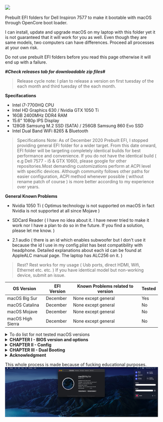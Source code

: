 ![](ss201202.jpg)

Prebuilt EFI folders for Dell Inspiron 7577 to make it bootable with macOS through OpenCore boot loader.

I can install, update and upgrade macOS on my laptop with this folder yet it is not guaranteed that it will work for you as well. Even though they are same models, two computers can have differences. Proceed all processes at your own risk. 

Do not use prebuilt EFI folders before you read this page otherwise it will end up with a failure.

<b>#*Check releases tab for downloadable zip files*#</b> 
> Release cycle note: I plan to release a version on first tuesday of the each month and third tuesday of the each month.

<b>Specifacations</b>

* Intel i7-7700HQ CPU
* Intel HD Graphics 630 / Nvidia GTX 1050 Ti
* 16GB 2400MHz DDR4 RAM
* 15.6” 1080p IPS Display
* 128GB Samsung M.2 SSD (SATA) / 256GB Samsung 860 Evo SSD 
* Intel Dual Band WiFi 8265 & Bluetooth

> Specifications Note: As of December 2020 Prebuilt EFI, I stopped providing general EFI folder for a wider target. From this date onward, EFI folder will be targeting completely identical builds for best performance and convenience. If you do not have the identical build ( e.g Dell 7577 - i5 & GTX 1060), please google for other repositories.Most demanding customizations perform at ACPI level with specific devices. Although community follows other paths for easier configuration, ACPI method whenever possible ( without rename patch of course ) is more better according to my experience over years. 

<b>General Known Problems</b>

* Nvidia 1050 Ti ( Optimus technology is not supported on macOS in fact Nvidia is not supported at all since Mojave )

* SDCard Reader ( I have no idea about it. I have never tried to make it work nor I have a plan to do so in the future. If you find a solution, please let me know. )

* 2.1 audio ( there is an id which enables subwoofer but I don't use it because the id I use in my config.plist has best compatibility with headphone. Detailed explanations about each id can be found at AppleALC manual page. The laptop has ALC256 on it. )

> Rest? Rest works for my usage ( Usb ports, direct HDMI, Wifi, Ethernet etc. etc. ) If you have identical model but non-working device, submit an issue.


| OS Version | EFI Version    | Known Problems related to version | Tested |
| ----------- | ------- | ---------- | ------------------- |
| macOS Big Sur  | December  | None except general          | Yes             |
| macOS Catalina  | December  | None except general          | No             |
| macOS Mojave  | December | None except general          | No              |
| macOS High Sierra   | December | None except general          | No              |

<details>
  <summary> To do list for not tested macOS versions </summary>
  My prebuilt EFI folders are tested on macOS big sur only. To use it with previous macOS versions, you need to make following changes:
  
  * Download Airportitlwm.kext depending on your macos version and replace it with the one inside EFI>OC>Kexts ( See Acknowledgment section for link )
  
  * Set Misc>Security>SecureBootModel to j186 if you have early boot failures. It resembles Macbookpro15,1 which has a T2 chip on it. This quirk and SMBIOS model are not linked to each other so you do not have to change your SMBIOS to anything.
  </details>

<details>
<summary><b>CHAPTER I - BIOS version and options</b></summary>
 

|||||    BIOS Version  ||||||    1.11.0    |||||

* Disable Secure Boot

* Change SATA operation to AHCI ( google it to learn more before you proceed this action if you use windows already to not lose your existed data on windows partition )

* Disable Virtualization


***Required advanced BIOS settings***

To enable advanced BIOS options, execute ModifiedGrubShell.efi at Opencore Picker Screen and enter given commands below for each settings.

| Command | Explanation    |
| ----------- | ------- |
| setup_var 0x4DE 0x00  | Disables CFG Lock	     |

This command disables CFG Lock which is a must to run macOS. 

| Command | Explanation   |
| ----------- | ------- |
| setup_var 0x889 0x00  | Disables WakeOnLan	     |

This command disables wake on lan BIOS settings so laptop can sleep on battery and AC without problem. Without disabling this setting, your laptop will have sleep issues on AC. On battery sleep works well because it is set to disable on battery by default. No mandatory to run macOS but advised for proper sleep and wake functions.  

Advanced BIOS settings note: 

*These values will be overwritten in case you update your bios or reset CMOS physically so you have to execute commands again. Best to check my BIOS version and commands here before updating it by yourself.

*Without disabling these options via code provided above, one can not use prebuilt EFI as it is from December 2020. See "CHAPTER II - Config" for workarounds.


</details>

<details>
<summary><b> CHAPTER II - Config </b></summary>

* Config file does not include SMBIOS parameters ( MLB, ROM, SystemSerialNumber and SystemUUID ) which is a must. One needs to provide own values. MacSerial by Acidanthera is a good way to obtain proper serial and motherboard serial numbers. UUID can be generated with terminal command “uuidgen”. Builtin ethernet, wifi or thunderbolt device MAC address can be used as ROM value. For working imessage and facetime all should be set in a sensible way and make sure that they are not used by someone else either hackintosh or real Mac. When you change a value ( SN, MLB, UUID or ROM ) you should change all other values to prevent apple servers being suspicious about your account. 
Tested SMBIOS models by me and returned zero errors as follow: Macbookpro14,1 ; Macbookpro14,2 ; Macbookpro 14,3. I highly recommend you to create Macbookpro14,3 SMBIOS parameters since it will be default from now on but it is totally up to your own liking

* If you do not want to execute disabling cfg lock command explained in CHAPTER - I, you have to set Kernel>Quirks>AppleXcpmCfgLock to YES

* To enable VT, Booter>Quirks>DevirtualiseMmio can be set to YES as a workaround

* You have to set UEFI>Audio>PlayChime to NO for disabling bootchime. (scary sound when you boot into OC ) 

* If you dual boot like me explained below in CHAPTER III, you can disable quirk Misc>Boot>ShowPicker. In this way, it will directly start booting macOS for you as a normal Mac without timeout phase.

</details>

<details>
<summary><b> CHAPTER III - Dual Booting </b></summary>

I have two seperate ssd drives listed above. Windows is installed to 256gb and Macos is installed to 128GB. I do not boot Windows10 through Opencore. Both ssd drives are partitioned GUID partition schema type and both use their own bootloader. You can make switch with F12 key when you see DELL logo on starts. I strictly do not recommend booting windows through OpenCore.
</details>

<details>
<summary><b> Acknowledgment </b></summary>

[Team Acidanthera](https://github.com/acidanthera) for OpenCore boot loader itself and AppleALC, Brightness Keys, Lilu, RealtekRTL8111, VirtualSMC and its plugins, VoodooPS2Controller and Whatevergreen kexts. 

[Team VoodooI2C](https://github.com/VoodooI2C/VoodooI2C) for VoodooI2C and VoodooI2CHID kexts.

[Team OpenIntelWireless](https://github.com/OpenIntelWireless) for Airportitlwm, IntelBluetooth firmware and  Injector kexts.

[Team Dortania](https://dortania.github.io) for CtlnaAHCIPort.kext

[Piker-Alpha](https://github.com/Piker-Alpha) for ssdtPRGen script

[Daliansky](https://github.com/Daliansky) for prebuilt cosmetic SSDTs ( DMAC, HRT, MCHC, MEM2, PMCR and SBUS )

[uzairblaoch](https://github.com/uzairblaoch) for providing information about enabling HDMI port directly

#################

Thanks everyone who helped me with patience and developers for maintaing kexts, drivers, scripts and patches.
</details>

This whole process is made because of fucking educational purposes. 
![](ss201201.jpg)
